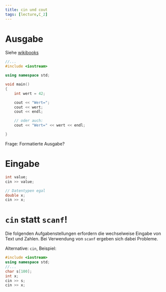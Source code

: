 ```yaml
---
title: cin und cout
tags: [lecture,C_2]
---
```




# Ausgabe

Siehe [wikibooks](https://de.wikibooks.org/wiki/C++-Programmierung/_Einführung_in_C++/_Einfache_Ein-_und_Ausgabe)

```c++
//...
#include <iostream>

using namespace std;

void main()
{
    int wert = 42;

    cout << "Wert=";
    cout << wert;
    cout << endl;

    // oder auch:
    cout << "Wert=" << wert << endl;

}
```

Frage: Formatierte Ausgabe?


# Eingabe

```c++
int value;
cin >> value;

// Datentypen egal
double x;
cin >> x;

```



# `cin` statt `scanf`!

Die folgenden Aufgabenstellungen erfordern die wechselweise Eingabe von Text und Zahlen.
Bei Verwendung von `scanf` ergeben sich dabei  Probleme.

Alternative: `cin`, Beispiel:

```c++
#include <iostream>
using namespace std;
//...
char s[100];
int x;
cin >> s;
cin >> x;
```


